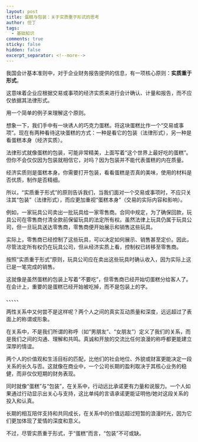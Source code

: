 ```yaml
---
layout: post
title: 蛋糕与包装：关于实质重于形式的思考
author: 但丁
tags:
  - 基础知识
comments: true
sticky: false
hidden: false
excerpt_separator: <!--more-->
---
```

我国会计基本准则中，对于企业财务报告提供的信息，有一项核心原则：**实质重于形式**。

这意味着企业应根据交易或事项的经济实质来进行会计确认、计量和报告，而不应仅依据其法律形式。

用一个简单的例子来理解这个原则。
<!--more-->

想象一下，我们手中有一块诱人的巧克力蛋糕。将这块蛋糕比作一个“交易或事项”。现在有两种看待这块蛋糕的方式：一种是看它的包装（法律形式），另一种是看蛋糕本身（经济实质）。

法律形式就像蛋糕的包装，可能非常精美，上面写着“这个世界上最好吃的蛋糕”。但你不会仅仅因为包装就相信它，对吗？因为包装并不能代表蛋糕的内在质量。

经济实质则是蛋糕本身。你需要打开包装，看看蛋糕是否真的美味，使用的材料是否优质，制作是否精细。

所以，“实质重于形式”的原则告诉我们，当我们面对一个交易或事项时，不应只关注其“包装”（法律形式），而应更加重视“蛋糕本身”（交易的实际内容和影响）。

例如，一家玩具公司卖出一批玩具给一家零售商。合同中规定，为了确保回款，玩具公司在零售商付清全款前保留玩具的法定所有权。虽然法律上玩具仍属于玩具公司，但一旦玩具送达零售商，零售商便开始展示和销售这些玩具。

实际上，零售商已经控制了这些玩具，可以决定如何展示、销售甚至定价。因此，尽管法定所有权仍在玩具公司，但从经济实质上看，控制权已转移至零售商。

按照“实质重于形式”原则，玩具公司应在卖出这些玩具时确认收入，因为实际上这已是一笔完成的销售。

这就像是虽然蛋糕的包装上写着“不要吃”，但零售商已经开始切蛋糕分给客人了。在会计上，重要的是蛋糕已经开始被吃掉，而不是包装上的字。

、、、、、

两性关系中又何尝不是这样呢？两个人之间的真实互动质量和深度，远远超过了表面上的称谓或形象。

在关系中，不是我们所谓的称呼（如“男朋友”、“女朋友”）定义了我们的关系，而是我们之间的沟通、理解和共鸣。真诚和开放的交流比任何浪漫的称呼都更能建立深厚的情谊。

两个人的价值观和生活目标的匹配，比他们的社会地位、外貌或财富更能决定一段关系的长久与否。这就像在商业中，一个公司长期的盈利取决于其核心业务的稳健，而非仅仅短期的财务表现。

同时就像“蛋糕”与“包装”，在关系中，行动远比承诺更有力量和说服力。一个人如果通过行动显示出关心与支持，这比单纯的言语承诺更能证明他/她对这段关系的投入和认真。

长期的相互陪伴支持和共同成长，在关系中的价值远超过短暂的浪漫时光，因为它们更加体现了爱情的深度和意义。

不过，尽管实质重于形式，于“蛋糕”而言，“包装”不可或缺。